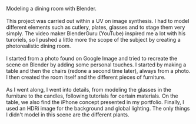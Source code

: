 Modeling a dining room with Blender. 
<br>
<br>
This project was carried out within a UV on image synthesis. I had to model different elements such as cutlery, plates, glasses and to stage them very simply. The video maker BlenderGuru (YouTube) inspired me a lot with his turoriels, so I pushed a little more the scope of the subject by creating a photorealistic dining room. 
<br>
<br>
I started from a photo found on Google Image and tried to recreate the scene on Blender by adding some personal touches. I started by making a table and then the chairs (redone a second time later), always from a photo. I then created the room itself and the different pieces of furniture. 
<br>
<br>
As I went along, I went into details, from modeling the glasses in the furniture to the candles, following tutorials for certain materials. On the table, we also find the iPhone concept presented in my portfolio. Finally, I used an HDRi image for the background and global lighting. The only things I didn't model in this scene are the different plants.